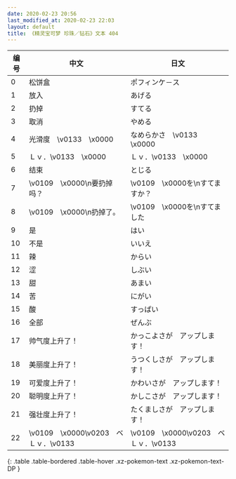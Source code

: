 ```yaml
---
date: 2020-02-23 20:56
last_modified_at: 2020-02-23 22:03
layout: default
title: 《精灵宝可梦 珍珠／钻石》文本 404
---
```

| 编号 | 中文 | 日文 |
| ---- | ---- | ---- |
| 0 | 松饼盒 | ポフィンケ－ス |
| 1 | 放入 | あげる |
| 2 | 扔掉 | すてる |
| 3 | 取消 | やめる |
| 4 | 光滑度　\v0133　\x0000 | なめらかさ　\v0133　\x0000 |
| 5 | Ｌｖ．\v0133　\x0000 | Ｌｖ．\v0133　\x0000 |
| 6 | 结束 | とじる |
| 7 | \v0109　\x0000\n要扔掉吗？ | \v0109　\x0000を\nすてますか？ |
| 8 | \v0109　\x0000\n扔掉了。 | \v0109　\x0000を\nすてました |
| 9 | 是 | はい |
| 10 | 不是 | いいえ |
| 11 | 辣 | からい |
| 12 | 涩 | しぶい |
| 13 | 甜 | あまい |
| 14 | 苦 | にがい |
| 15 | 酸 | すっぱい |
| 16 | 全部 | ぜんぶ |
| 17 | 帅气度上升了！ | かっこよさが　アップします！ |
| 18 | 美丽度上升了！ | うつくしさが　アップします！ |
| 19 | 可爱度上升了！ | かわいさが　アップします！ |
| 20 | 聪明度上升了！ | かしこさが　アップします！ |
| 21 | 强壮度上升了！ | たくましさが　アップします！ |
| 22 | \v0109　\x0000\v0203　ベＬｖ．\v0133　　 | \v0109　\x0000\v0203　ベＬｖ．\v0133　　 |
{: .table .table-bordered .table-hover .xz-pokemon-text .xz-pokemon-text-DP }